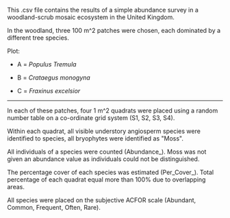 This .csv file contains the results of a simple abundance survey in a woodland-scrub mosaic ecosystem in the United Kingdom.

In the woodland, three 100 m^2 patches were chosen, each dominated by a different tree species.

Plot:

- A = _Populus Tremula_

- B = _Crataegus monogyna_

- C = _Fraxinus excelsior_

***

In each of these patches, four 1 m^2 quadrats were placed using a random number table on a co-ordinate grid system (S1, S2, S3, S4).

Within each quadrat, all visible understory angiosperm species were identified to species, all bryophytes were identified as "Moss". 

All individuals of a species were counted (Abundance_). Moss was not given an abundance value as individuals could not be distinguished.

The percentage cover of each species was estimated (Per_Cover_). Total percentage of each quadrat equal more than 100% due to overlapping areas.

All species were placed on the subjective ACFOR scale (Abundant, Common, Frequent, Often, Rare).

